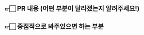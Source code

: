 ## 👉🏻 PR 내용 (어떤 부분이 달라졌는지 알려주세요!)

<!-- 예: A기능 구현이 필요해요, B문제가 있어요 -->

## 👉🏻 중점적으로 봐주었으면 하는 부분

<!-- 변경사항이 큰 경우 집중해야 할 부분, 또는 불안해서 봐주었으면 하는 부분 등 -->
